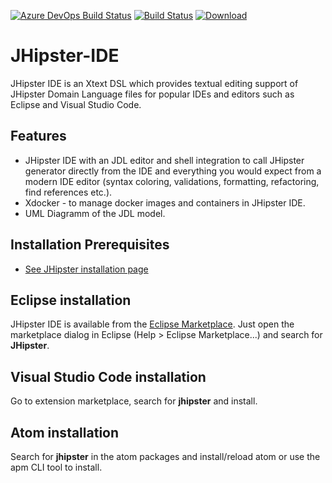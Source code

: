 [![Azure DevOps Build Status][azure-devops-image]][azure-devops-url-main] [![Build Status][travis-image]][travis-url] [![Download][download-image]][download-url]

JHipster-IDE
============

JHipster IDE is an Xtext DSL which provides textual editing support of JHipster Domain Language files for popular IDEs and editors such as Eclipse and Visual Studio Code. 

## Features

- JHipster IDE with an JDL editor and shell integration to call JHipster generator directly from the IDE and everything you would expect from a modern IDE editor (syntax coloring, validations, formatting, refactoring, find references etc.).
- Xdocker - to manage docker images and containers in JHipster IDE.
- UML Diagramm of the JDL model.

## Installation Prerequisites
- [See JHipster installation page ](http://www.jhipster.tech/installation/)

## Eclipse installation

JHipster IDE is available from the [Eclipse Marketplace](https://marketplace.eclipse.org/content/jhipster-ide). Just open the marketplace dialog in Eclipse (Help > Eclipse Marketplace...) and search for <b>JHipster</b>.

## Visual Studio Code installation

Go to extension marketplace, search for <b>jhipster</b> and install.

## Atom installation

Search for <b>jhipster</b> in the atom packages and install/reload atom or use the apm CLI tool to install.

[azure-devops-image]: https://dev.azure.com/jhipster/jhipster-ide/_apis/build/status/jhipster.jhipster-ide?branchName=master
[azure-devops-url-main]: https://dev.azure.com/jhipster/jhipster-ide/_build

[travis-image]: https://travis-ci.org/jhipster/jhipster-ide.svg?branch=master
[travis-url]: https://travis-ci.org/jhipster/jhipster-ide

[download-image]: https://api.bintray.com/packages/jhipster/jhipster-ide/1.8/images/download.svg
[download-url]: https://bintray.com/jhipster/jhipster-ide/1.8/_latestVersion
